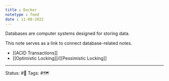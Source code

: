 ```yaml
---
title : Docker
notetype : feed
date : 11-08-2022
---
```


Databases are computer systems designed for storing data.

This note serves as a link to connect database-related notes.

- [[ACID Transactions]]
- [[Optimistic Locking]]/[[Pessimistic Locking]]

-----

Status: #🌱 
Tags: #🗺️ 
